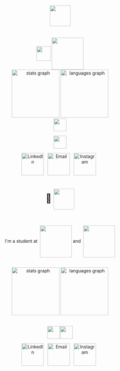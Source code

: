 
# <div align="center"><img src="https://github.com/user-attachments/assets/ac6bf08d-e9b2-41d6-b04c-1245e0a018cb"  style="height: 65px;" align="center"  /></div>

<br/>
<div align="center">
<img src="https://github.com/user-attachments/assets/d8f301d3-0f24-414d-af00-1864da49e7dd"  style="height: 45px;" align="center"  />
    <a href="https://42london.com/" style="text-decoration: none;">
      <img src="https://github.com/user-attachments/assets/6f7733da-5e63-40bb-95be-e6ab3498d495" style="width: 100px;" align="center" /></a>
</div>


<div align="center"> 
  <img src="https://github-readme-stats.vercel.app/api?username=mooresamuel&hide_title=false&hide_rank=false&show_icons=true&ring_color=5d98e1&include_all_commits=false&count_private=true&disable_animations=false&border_color=ffb900&&title_color=fffff1&text_color=5dc9d9&icon_color=ffffe9&bg_color=00000000&locale=en&hide_border=true" height="150" alt="stats graph"  />
    
  <img src="https://github-readme-stats.vercel.app/api/top-langs?username=mooresamuel&locale=en&hide_title=false&card_width=320&layout=compact&langs_count=5&border_color=ffb900&&title_color=7c81f1&text_color=ff434b&icon_color=99eeaa&bg_color=00000000&hide_border=true" height="150" alt="languages graph"  />
</div>


<div align="center">
  <img src="https://github.com/user-attachments/assets/366c0fab-e1b2-4cd4-a705-50b10d207614" 
       style="height: 40px;"/>

  <img src="https://github.com/user-attachments/assets/f70c711f-53ff-4d5b-b2f5-e770633c7648" 
       style="height: 40px;"/>
</div>


<div align="center">
  <a href="https://www.linkedin.com">
    <img src="https://github.com/user-attachments/assets/9b01c2c5-120c-4188-94d7-0f0089cdf38f" alt="LinkedIn" style="height: 70px;" /></a>
    &nbsp; 
  <a href="mailto:samalmoore@gmail.com">
    <img src="https://github.com/user-attachments/assets/9e1368a0-2e76-4563-bd91-dee556b22486" alt="Email" style="height: 70px;"/></a>
  &nbsp;
  <a href="https://instagram.com/truetosam">
    <img src="https://github.com/user-attachments/assets/12b5cd49-dc69-4b7a-8b35-b29775a33648" alt="Instagram" style="height: 70px;"/></a>
   &nbsp;
</div>

#

# <div align="center">👋 <img src="https://github.com/user-attachments/assets/c5faa8e2-1d81-4b4e-8c85-fa5a55d2fa76"  style="height: 65px;" align="center"  /></div>

<br/>
<div align="center">
<!--   <img style="height: 45px;" align="center" src="https://github.com/user-attachments/assets/5c3dc63a-c711-4663-a2c1-06745c805f37"/" -->
<!-- <br/><br/><br/> -->
  <p>
    I'm a student at&nbsp
    <a href="https://42london.com/" style="text-decoration: none;">
      <img src="https://github.com/user-attachments/assets/6f7733da-5e63-40bb-95be-e6ab3498d495" style="width: 100px;" align="center" /></a>
    and&nbsp
<!--     <a href="https://42london.com/" style="text-decoration: none;">
      <img src="https://github.com/user-attachments/assets/6127cc85-ffdf-40af-af1f-65654bff7afc" style="width: 100px;" align="center" /></a>
    and&nbsp -->
    <a href="https://northcoders.com/" style="text-decoration: none;">
      <img src="https://github.com/user-attachments/assets/88922e99-8218-4de6-af9c-730e267736c8" style="width: 100px;" align="center" /></a>
    <br/>
     
  </p>
  

</div>

</br>
<div align="center"> 
  <img src="https://github-readme-stats.vercel.app/api?username=mooresamuel&hide_title=false&hide_rank=false&show_icons=true&ring_color=1aafd0&include_all_commits=false&count_private=true&disable_animations=false&border_color=ffb900&&title_color=fc636b&text_color=6a67ce&icon_color=99eeaa&bg_color=00000000&locale=en&hide_border=false" height="150" alt="stats graph"  />
  <img src="https://github-readme-stats.vercel.app/api/top-langs?username=mooresamuel&locale=en&hide_title=false&card_width=320&layout=compact&langs_count=5&border_color=ffb900&&title_color=fc636b&text_color=6a67ce&icon_color=99eeaa&bg_color=00000000&hide_border=false" height="150" alt="languages graph"  />
</div>

<br/>
<div align="center" style="position: relative; display: flex; justify-content: center; align-items: center;">
  <img src="https://github.com/user-attachments/assets/366c0fab-e1b2-4cd4-a705-50b10d207614" 
       style="height: 40px;"/>
  
  <img src="https://github.com/user-attachments/assets/73c8fe76-85b6-4cc0-b6e3-0b4785217b19" 
       style="height: 40px;"/>
</div>
<!-- https://icons8.com/ -->
<!-- <div align="center">
  <a href="https://instagram.com/truetosam">
    <img src="https://github.com/user-attachments/assets/e947a192-0faa-4729-8483-b6e40c598628" alt="Instagram" style="height: 80px;"/></a>
   &nbsp;
  <a href="https://www.linkedin.com">
    <img src="https://github.com/user-attachments/assets/20fba5fb-65ce-4bd6-9247-688894c89b1e" alt="LinkedIn" style="height: 80px;" /></a>&nbsp;&nbsp; 
  <a href="mailto:samalmoore@gmail.com">
    <img src="https://github.com/user-attachments/assets/0b3d6bba-729a-4e4e-9626-540f7b22a19b" alt="Email" style="height: 80px;"/></a>
  &nbsp; -->
<!--   <a href="https://instagram.com/truetosam">
    <img src="https://github.com/user-attachments/assets/231cf5a5-579b-4d36-8df1-13e4e33f718f" alt="Instagram" align="justify" style="height: 50px;"/></a>
   &nbsp;
  <a href="https://www.linkedin.com">
    <img src="https://github.com/user-attachments/assets/97153d69-337d-47c7-baaa-9363fc492401" alt="LinkedIn" align="justify" style="height: 50px;" /></a>&nbsp;&nbsp; 
  <a href="mailto:samalmoore@gmail.com">
    <img src="https://github.com/user-attachments/assets/77aae782-4a3d-443d-9d8d-1374c8e1756d" alt="Email" align="justify" style="height: 45px;"/></a>
  &nbsp; -->
<div align="center">
<!--   <a href="https://instagram.com/truetosam">
    <img src="https://github.com/user-attachments/assets/6f08acb8-1d8d-4182-b976-8ff6061bbfd4" alt="Instagram" style="height: 80px;"/></a>
   &nbsp; -->

  <a href="https://www.linkedin.com">
    <img src="https://github.com/user-attachments/assets/9b01c2c5-120c-4188-94d7-0f0089cdf38f" alt="LinkedIn" style="height: 70px;" /></a>&nbsp;&nbsp; 
  <a href="mailto:samalmoore@gmail.com">
    <img src="https://github.com/user-attachments/assets/9e1368a0-2e76-4563-bd91-dee556b22486" alt="Email" style="height: 70px;"/></a>
  &nbsp;
  <a href="https://instagram.com/truetosam">
    <img src="https://github.com/user-attachments/assets/12b5cd49-dc69-4b7a-8b35-b29775a33648" alt="Instagram" style="height: 70px;"/></a>
   &nbsp;
<!--    <a href="https://iconscout.com/icons/linkedin" class="text-underline font-size-sm" target="_blank">Linkedin</a> by <a href="https://iconscout.com/contributors/flat-icons" class="text-underline font-size-sm">Flat-icons.com</a> on <a href="https://iconscout.com" class="text-underline font-size-sm">IconScout</a> -->
   

</div>

#

